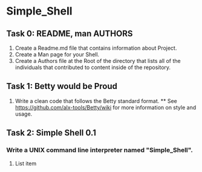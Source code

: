 # Simple_Shell
## Task 0: README, man AUTHORS
 1. Create a Readme.md file that contains information about Project.
 2. Create a Man page for your Shell.
 3. Create a Authors file at the Root of the directory that lists all of the individuals that contributed to content inside of the repository.

## Task 1: Betty would be Proud
 1. Write a clean code that follows the Betty standard format.
   ** See https://github.com/alx-tools/Betty/wiki for more information on style and usage.

## Task 2: Simple Shell 0.1

### Write a UNIX command line interpreter named "Simple_Shell".

 1. List item

<!--stackedit_data:
eyJoaXN0b3J5IjpbMzg1NTg0MjgzLDE0MDQ0NDEzMzUsMzg5Mz
Y1Nzg3XX0=
-->